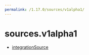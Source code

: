 ```yaml
---
permalink: /1.17.0/sources/v1alpha1/
---
```


# sources.v1alpha1



* [integrationSource](integrationSource.md)